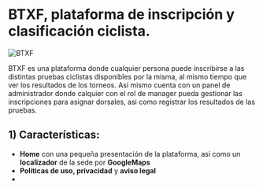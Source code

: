 # BTXF, plataforma de inscripción y clasificación ciclista.

![BTXF](https://github.com/robmab/Proyect-BTFX/assets/56076087/de7d088c-9cce-4c36-a344-79aaaf1082cc)

BTXF es una plataforma donde cualquier persona puede inscribirse a las distintas pruebas ciclistas disponibles por la misma, al mismo tiempo que ver los resultados de los torneos. Así mismo cuenta con un panel de administrador donde calquier con el rol de manager pueda gestionar las inscripciones para asignar dorsales, asi como registrar los resultados de las pruebas.

## 1) Características:
- **Home** con una pequeña presentación de la plataforma, así como un **localizador** de la sede por **GoogleMaps**
- **Políticas de uso, privacidad** y **aviso legal**
- 
